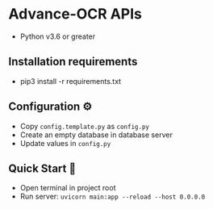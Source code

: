 # Advance-OCR APIs
- Python v3.6 or greater

## Installation requirements
- pip3 install -r requirements.txt 

## Configuration ⚙️
- Copy `config.template.py` as `config.py`
- Create an empty database in database server
- Update values in `config.py`

## Quick Start 🚀
- Open terminal in project root
- Run server: `uvicorn main:app --reload --host 0.0.0.0`